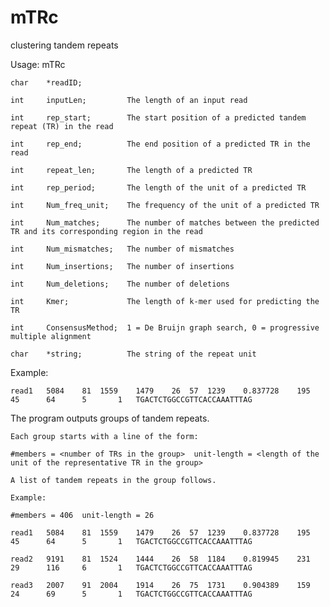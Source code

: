 # mTRc

clustering tandem repeats

Usage:  mTRc <list of tandem repeats>

<list of tandem repeats>

    char    *readID;

    int     inputLen;         The length of an input read 

    int     rep_start;        The start position of a predicted tandem repeat (TR) in the read

    int     rep_end;          The end position of a predicted TR in the read

    int     repeat_len;       The length of a predicted TR

    int     rep_period;       The length of the unit of a predicted TR

    int     Num_freq_unit;    The frequency of the unit of a predicted TR
    
    int     Num_matches;      The number of matches between the predicted TR and its corresponding region in the read 
    
    int     Num_mismatches;   The number of mismatches
    
    int     Num_insertions;   The number of insertions
    
    int     Num_deletions;    The number of deletions
    
    int     Kmer;             The length of k-mer used for predicting the TR
    
    int     ConsensusMethod;  1 = De Bruijn graph search, 0 = progressive multiple alignment
    
    char    *string;          The string of the repeat unit

Example:

    read1   5084    81  1559    1479    26  57  1239    0.837728    195     45      64      5       1   TGACTCTGGCCGTTCACCAAATTTAG   
  
The program outputs groups of tandem repeats. 

    Each group starts with a line of the form:
    
    #members = <number of TRs in the group>  unit-length = <length of the unit of the representative TR in the group>
    
    A list of tandem repeats in the group follows.
    
    Example:
    
    #members = 406  unit-length = 26
    
    read1   5084    81  1559    1479    26  57  1239    0.837728    195     45      64      5       1   TGACTCTGGCCGTTCACCAAATTTAG      
    
    read2   9191    81  1524    1444    26  58  1184    0.819945    231     29      116     6       1   TGACTCTGGCCGTTCACCAAATTTAG      
    
    read3   2007    91  2004    1914    26  75  1731    0.904389    159     24      69      5       1   TGACTCTGGCCGTTCACCAAATTTAG  
